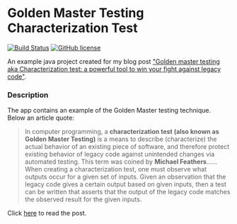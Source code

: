 # Golden Master Testing Characterization Test

[![Build Status](https://travis-ci.org/chicio/Golden-Master-Testing-Characterization-Test.svg?branch=master)](https://travis-ci.org/chicio/Golden-Master-Testing-Characterization-Test)
[![GitHub license](https://img.shields.io/badge/license-MIT-blue.svg)](https://raw.githubusercontent.com/chicio/Golden-Master-Testing-Characterization-Test/master/LICENSE.md)

An example java project created for my blog post ["Golden master testing aka Characterization test: a powerful tool to win your fight against legacy code"](https://www.fabrizioduroni.it/2017/07/25/a-first-approach-to-contract-test.html "Golden master testing aka Characterization test: a powerful tool to win your fight against legacy code").

### Description

The app contains an example of the Golden Master testing technique.
Below an article quote:

>  In computer programming, a **characterization test (also known as Golden Master Testing)** is a means to describe
(characterize) the actual behavior of an existing piece of software, and therefore protect existing behavior of
legacy code against unintended changes via automated testing. This term was coined by **Michael Feathers**...... When
creating a characterization test, one must observe what outputs occur for a given set of inputs. Given an
observation that the legacy code gives a certain output based on given inputs, then a test can be written that
asserts that the output of the legacy code matches the observed result for the given inputs.

Click [here](https://www.fabrizioduroni.it/2017/07/25/a-first-approach-to-contract-test.html "Golden master testing aka Characterization test: a powerful tool to win your fight against legacy code") to read the post.
